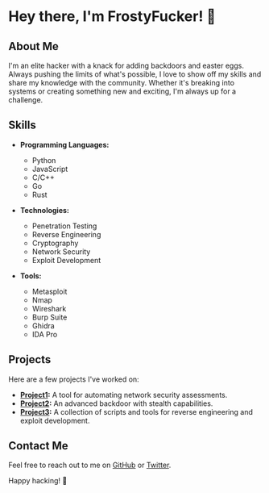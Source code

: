 # Hey there, I'm FrostyFucker! 👋

## About Me

I'm an elite hacker with a knack for adding backdoors and easter eggs. Always pushing the limits of what's possible, I love to show off my skills and share my knowledge with the community. Whether it's breaking into systems or creating something new and exciting, I'm always up for a challenge.

## Skills

- **Programming Languages:**
  - Python
  - JavaScript
  - C/C++
  - Go
  - Rust

- **Technologies:**
  - Penetration Testing
  - Reverse Engineering
  - Cryptography
  - Network Security
  - Exploit Development

- **Tools:**
  - Metasploit
  - Nmap
  - Wireshark
  - Burp Suite
  - Ghidra
  - IDA Pro

## Projects

Here are a few projects I've worked on:

- **[Project1](https://github.com/frostyfucker/project1):** A tool for automating network security assessments.
- **[Project2](https://github.com/frostyfucker/project2):** An advanced backdoor with stealth capabilities.
- **[Project3](https://github.com/frostyfucker/project3):** A collection of scripts and tools for reverse engineering and exploit development.

## Contact Me

Feel free to reach out to me on [GitHub](https://github.com/frostyfucker) or [Twitter](https://twitter.com/frostyfucker).

Happy hacking! 🚀
